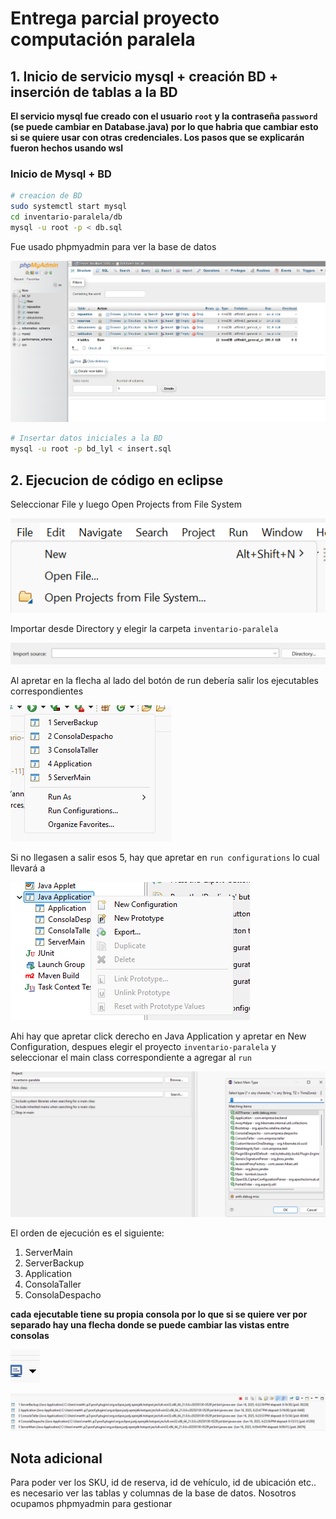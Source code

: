 # Entrega parcial proyecto computación paralela

## 1. Inicio de servicio mysql + creación BD + inserción de tablas a la BD

 **El servicio mysql fue creado con el usuario `root` y la contraseña `password`  (se puede cambiar en Database.java) por lo que habria que cambiar esto si se quiere usar con otras credenciales. Los pasos que se explicarán fueron hechos usando wsl**

### Inicio de Mysql + BD

```bash
# creacion de BD
sudo systemctl start mysql
cd inventario-paralela/db
mysql -u root -p < db.sql
```

Fue usado phpmyadmin para ver la base de datos

![alt text](images/{EF412B3E-9E9D-4094-B236-C008E16BD415}.png)

```bash
# Insertar datos iniciales a la BD
mysql -u root -p bd_lyl < insert.sql
```

## 2. Ejecucion de código en eclipse

Seleccionar File y luego Open Projects from File System

![alt text](images/{317EC2EA-158C-4DD3-A35A-FC9A6CD39929}.png)

Importar desde Directory y elegir la carpeta `inventario-paralela`

![alt text](images/{8E7BBAE0-D658-4B4E-BBD3-A92E907922C8}.png)

Al apretar en la flecha al lado del botón de run debería salir los ejecutables correspondientes

![alt text](images/{BC562AF2-1D4F-4C10-BC56-7845F2F4B260}.png)

Si no llegasen a salir esos 5, hay que apretar en `run configurations` lo cual llevará a

![alt text](images/{01E7F8F9-9057-4967-909B-9728C85D26CD}.png)

Ahi hay que apretar click derecho en Java Application y apretar en New Configuration, despues elegir el proyecto `inventario-paralela` y seleccionar el main class correspondiente a agregar al `run`

![alt text](images/{A9273128-1759-4AB8-A8E1-F27C69CB2130}.png)

El orden de ejecución es el siguiente:

1. ServerMain
2. ServerBackup
3. Application
4. ConsolaTaller
5. ConsolaDespacho

**cada ejecutable tiene su propia consola por lo que si se quiere ver por separado hay una flecha donde se puede cambiar las vistas entre consolas**

![alt text](images/{3C9810A7-595D-41A2-8337-329D7D8C16D8}.png)

![alt text](images/{58AE7697-AE7D-403C-A5A3-C391BB684DB4}.png)

## Nota adicional

Para poder ver los SKU, id de reserva, id de vehículo, id de ubicación etc.. es necesario ver las tablas y columnas de la base de datos. Nosotros ocupamos phpmyadmin para gestionar